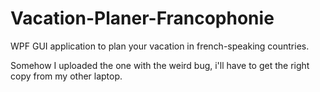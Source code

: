 # Vacation-Planer-Francophonie
WPF GUI application to plan your vacation in french-speaking countries.

Somehow I uploaded the one with the weird bug, i'll have to get the right copy from my other laptop.
